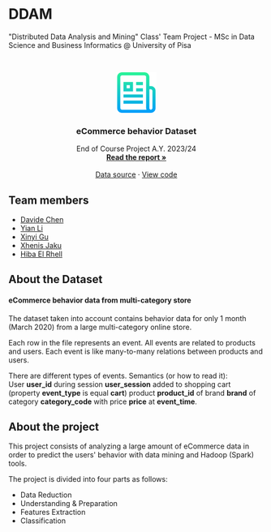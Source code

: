 # DDAM
"Distributed Data Analysis and Mining" Class' Team Project - MSc in Data Science and Business Informatics @ University of Pisa

<!-- PROJECT LOGO -->
<br />
<p align="center">
  <a href="https://github.com/othneildrew/Best-README-Template">
    <img src="img/logo.png" alt="Logo" width="80" height="80">
  </a>

  <h3 align="center">eCommerce behavior Dataset</h3>

  <p align="center">
    End of Course Project A.Y. 2023/24
    <br />
    <a href="https://github.com/Grade0/DDAM/blob/main/DDAM_report.pdf"><strong>Read the report »</strong></a>
    <br />
    <br />
    <a href="https://www.kaggle.com/datasets/mkechinov/ecommerce-behavior-data-from-multi-category-store/data">Data source</a>
    ·
    <a href="https://github.com/Grade0/DDAM/tree/main/python%20analysis">View code</a>
  </p>
</p>

## Team members
- [Davide Chen](https://github.com/Grade0)
- [Yian Li](https://github.com/Li-Yian)
- [Xinyi Gu](https://github.com/GU-XINYI)
- [Xhenis Jaku](https://github.com/XhenisJaku)
- [Hiba El Rhell](https://github.com/Unicahebs)

## About the Dataset

#### eCommerce behavior data from multi-category store

The dataset taken into account contains behavior data for only 1 month (March 2020) from a large multi-category online store.

Each row in the file represents an event. All events are related to products and users. Each event is like many-to-many relations between products and users.

There are different types of events. Semantics (or how to read it):   
User **user_id** during session **user_session** added to shopping cart (property **event_type** is equal **cart**) product **product_id** of brand **brand** of category **category_code** with price **price** at **event_time**.

## About the project

This project consists of analyzing a large amount of eCommerce data in order to predict the users' behavior with data mining and Hadoop (Spark) tools. 

The project is divided into four parts as follows: 

- Data Reduction
- Understanding & Preparation
- Features Extraction
- Classification
